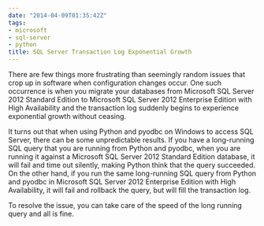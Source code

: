 ```yaml
---
date: "2014-04-09T01:35:42Z"
tags:
- microsoft
- sql-server
- python
title: SQL Server Transaction Log Exponential Growth
---
```


There are few things more frustrating than seemingly random issues that crop up in software when configuration changes occur. One such occurrence is when you migrate your databases from Microsoft SQL Server 2012 Standard Edition to Microsoft SQL Server 2012 Enterprise Edition with High Availability and the transaction log suddenly begins to experience exponential growth without ceasing.

It turns out that when using Python and pyodbc on Windows to access SQL Server, there can be some unpredictable results. If you have a long-running SQL query that you are running from Python and pyodbc, when you are running it against a Microsoft SQL Server 2012 Standard Edition database, it will fail and time out silently, making Python think that the query succeeded. On the other hand, if you run the same long-running SQL query from Python and pyodbc in Microsoft SQL Server 2012 Enterprise Edition with High Availability, it will fail and rollback the query, but will fill the transaction log.

To resolve the issue, you can take care of the speed of the long running query and all is fine.